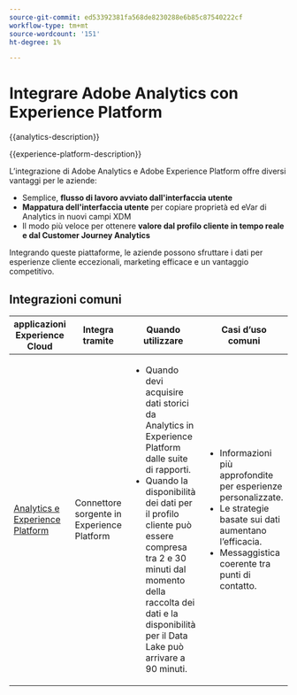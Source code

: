 ```yaml
---
source-git-commit: ed53392381fa568de8230288e6b85c87540222cf
workflow-type: tm+mt
source-wordcount: '151'
ht-degree: 1%

---
```



# Integrare Adobe Analytics con Experience Platform

{{analytics-description}}

{{experience-platform-description}}

L’integrazione di Adobe Analytics e Adobe Experience Platform offre diversi vantaggi per le aziende:

+ Semplice, **flusso di lavoro avviato dall&#39;interfaccia utente**
+ **Mappatura dell&#39;interfaccia utente** per copiare proprietà ed eVar di Analytics in nuovi campi XDM
+ Il modo più veloce per ottenere **valore dal profilo cliente in tempo reale e dal Customer Journey Analytics**

Integrando queste piattaforme, le aziende possono sfruttare i dati per esperienze cliente eccezionali, marketing efficace e un vantaggio competitivo.

## Integrazioni comuni

<table>
    <thead>
        <tr>
            <th>applicazioni Experience Cloud</th>
            <th>Integra tramite</th>
            <th>Quando utilizzare</th>
            <th>Casi d’uso comuni</th>
        </tr>
    </thead>
    <tbody>
        <tr>
            <td><a href="https://experienceleague.adobe.com/docs/experience-platform/sources/ui-tutorials/create/adobe-applications/analytics.html" target="_blank" rel="noreferrer">Analytics e Experience Platform</a></td>
            <td>Connettore sorgente in Experience Platform</td>
            <td>
                <ul>
                    <li>Quando devi acquisire dati storici da Analytics in Experience Platform dalle suite di rapporti.</li>
                    <li>Quando la disponibilità dei dati per il profilo cliente può essere compresa tra 2 e 30 minuti dal momento della raccolta dei dati e la disponibilità per il Data Lake può arrivare a 90 minuti.</li>
                </ul>
            </td>
            <td>
                <ul>
                    <li>Informazioni più approfondite per esperienze personalizzate.</li>
                    <li>Le strategie basate sui dati aumentano l’efficacia.</li>
                    <li>Messaggistica coerente tra punti di contatto.</li>
                </ul>
            </td>
        </tr>
    </tbody>          
</table>
